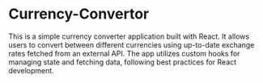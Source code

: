 # Currency-Convertor
This is a simple currency converter application built with React. It allows users to convert between different currencies using up-to-date exchange rates fetched from an external API. The app utilizes custom hooks for managing state and fetching data, following best practices for React development.
